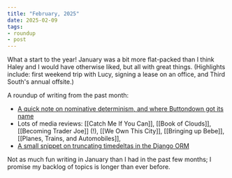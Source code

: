 ```yaml
---
title: "February, 2025"
date: 2025-02-09
tags:
- roundup
- post
---
```


What a start to the year! January was a bit more flat-packed than I think Haley and I would have otherwise liked, but all with great things. (Highlights include: first weekend trip with Lucy, signing a lease on an office, and Third South's annual offsite.)

A roundup of writing from the past month:

- [A quick note on nominative determinism, and where Buttondown got its name](/posts/post/whats-a-name)
- Lots of media reviews: [[Catch Me If You Can]], [[Book of Clouds]], [[Becoming Trader Joe]] (!), [[We Own This City]], [[Bringing up Bebe]], [[Planes, Trains, and Automobiles]],
- [A small snippet on truncating timedeltas in the Django ORM](/posts/post/django-extract-epoch)

Not as much fun writing in January than I had in the past few months; I promise my backlog of topics is longer than ever before.
